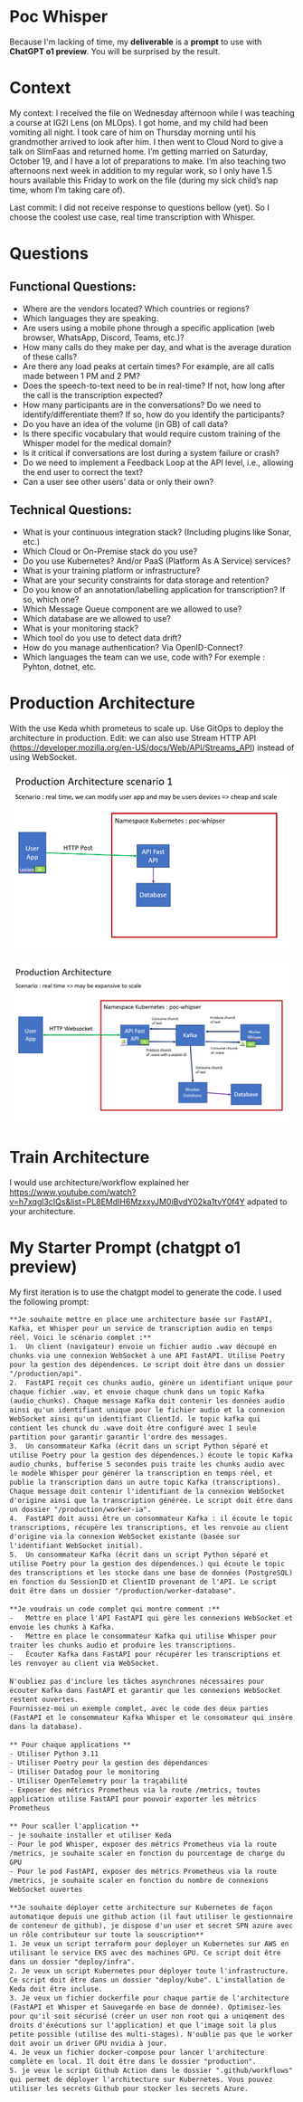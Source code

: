 # Poc Whisper

Because I'm lacking of time, my **deliverable** is a **prompt** to use with **ChatGPT o1 preview**. You will be surprised by the result.

# Context

My context: I received the file on Wednesday afternoon while I was teaching a course at IG2I Lens (on MLOps). I got home, and my child had been vomiting all night. I took care of him on Thursday morning until his grandmother arrived to look after him. I then went to Cloud Nord to give a talk on SlimFaas and returned home. I’m getting married on Saturday, October 19, and I have a lot of preparations to make. I’m also teaching two afternoons next week in addition to my regular work, so I only have 1.5 hours available this Friday to work on the file (during my sick child’s nap time, whom I’m taking care of).

Last commit: I did not receive response to questions bellow (yet). So I choose the coolest use case, real time transcription with Whisper.

# Questions 

## Functional Questions:
- Where are the vendors located? Which countries or regions?
- Which languages they are speaking.
- Are users using a mobile phone through a specific application (web browser, WhatsApp, Discord, Teams, etc.)?
- How many calls do they make per day, and what is the average duration of these calls?
- Are there any load peaks at certain times? For example, are all calls made between 1 PM and 2 PM?
- Does the speech-to-text need to be in real-time? If not, how long after the call is the transcription expected?
- How many participants are in the conversations? Do we need to identify/differentiate them? If so, how do you identify the participants?
- Do you have an idea of the volume (in GB) of call data?
- Is there specific vocabulary that would require custom training of the Whisper model for the medical domain?
- Is it critical if conversations are lost during a system failure or crash?
- Do we need to implement a Feedback Loop at the API level, i.e., allowing the end user to correct the text?
- Can a user see other users' data or only their own?


## Technical Questions:
- What is your continuous integration stack? (Including plugins like Sonar, etc.)
- Which Cloud or On-Premise stack do you use?
- Do you use Kubernetes? And/or PaaS (Platform As A Service) services?
- What is your training platform or infrastructure?
- What are your security constraints for data storage and retention?
- Do you know of an annotation/labelling application for transcription? If so, which one?
- Which Message Queue component are we allowed to use?
- Which database are we allowed to use?
- What is your monitoring stack?
- Which tool do you use to detect data drift?
- How do you manage authentication? Via OpenID-Connect?
- Which languages the team can we use, code with? For exemple : Pyhton, dotnet, etc. 

# Production Architecture

With the use Keda whith prometeus to scale up. Use GitOps to deploy the architecture in production.
Edit: we can also use Stream HTTP API (https://developer.mozilla.org/en-US/docs/Web/API/Streams_API) instead of using WebSocket.

![scenario1.png](documentation%2Fscenario1.png)


![scenario2.png](documentation%2Fscenario2.png)
# Train Architecture

I would use architecture/workflow explained her https://www.youtube.com/watch?v=h7xqgl3cIQs&list=PL8EMdIH6MzxxyJM0iBvdY02ka1tvY0f4Y adpated to your architecture.

# My Starter Prompt (chatgpt o1 preview)

My first iteration is to use the chatgpt model to generate the code. I used the following prompt:

```
**Je souhaite mettre en place une architecture basée sur FastAPI, Kafka, et Whisper pour un service de transcription audio en temps réel. Voici le scénario complet :**
1.	Un client (navigateur) envoie un fichier audio .wav découpé en chunks via une connexion WebSocket à une API FastAPI. Utilise Poetry pour la gestion des dépendences. Le script doit être dans un dossier "/production/api". 
2.	FastAPI reçoit ces chunks audio, génère un identifiant unique pour chaque fichier .wav, et envoie chaque chunk dans un topic Kafka (audio_chunks). Chaque message Kafka doit contenir les données audio ainsi qu'un identifiant unique pour le fichier audio et la connexion WebSocket ainsi qu'un identifiant ClientId. le topic kafka qui contient les chunck du .wave doit être configuré avec 1 seule partition pour garantir garantir l'ordre des messages.
3.	Un consommateur Kafka (écrit dans un script Python séparé et utilise Poetry pour la gestion des dépendences.) écoute le topic Kafka audio_chunks, bufferise 5 secondes puis traite les chunks audio avec le modèle Whisper pour générer la transcription en temps réel, et publie la transcription dans un autre topic Kafka (transcriptions). Chaque message doit contenir l'identifiant de la connexion WebSocket d'origine ainsi que la transcription générée. Le script doit être dans un dossier "/production/worker-ia". 
4.	FastAPI doit aussi être un consommateur Kafka : il écoute le topic transcriptions, récupère les transcriptions, et les renvoie au client d'origine via la connexion WebSocket existante (basée sur l'identifiant WebSocket initial).
5.  Un consommateur Kafka (écrit dans un script Python séparé et utilise Poetry pour la gestion des dépendences.) qui écoute le topic des transcriptions et les stocke dans une base de données (PostgreSQL) en fonction du SessionID et ClientID provenant de l'API. Le script doit être dans un dossier "/production/worker-database".

**Je voudrais un code complet qui montre comment :**
-	Mettre en place l'API FastAPI qui gère les connexions WebSocket et envoie les chunks à Kafka.
-	Mettre en place le consommateur Kafka qui utilise Whisper pour traiter les chunks audio et produire les transcriptions.
-	Écouter Kafka dans FastAPI pour récupérer les transcriptions et les renvoyer au client via WebSocket.

N'oubliez pas d'inclure les tâches asynchrones nécessaires pour écouter Kafka dans FastAPI et garantir que les connexions WebSocket restent ouvertes.
Fournissez-moi un exemple complet, avec le code des deux parties (FastAPI et le consommateur Kafka Whisper et le consomateur qui insère dans la database).

** Pour chaque applications **
- Utiliser Python 3.11
- Utiliser Poetry pour la gestion des dépendances
- Utiliser Datadog pour le monitoring
- Utiliser OpenTelemetry pour la traçabilité
- Exposer des métrics Prometheus via la route /metrics, toutes application utilise FastAPI pour pouvoir exporter les métrics Prometheus

** Pour scaller l'application **
- je souhaite installer et utiliser Keda
- Pour le pod Whisper, exposer des métrics Prometheus via la route /metrics, je souhaite scaler en fonction du pourcentage de charge du GPU
- Pour le pod FastAPI, exposer des métrics Prometheus via la route /metrics, je souhaite scaler en fonction du nombre de connexions WebSocket ouvertes

**Je souhaite déployer cette architecture sur Kubernetes de façon automatique depuis une github action (il faut utiliser le gestionnaire de conteneur de github), je dispose d'un user et secret SPN azure avec un rôle contributeur sur toute la souscription**
1. Je veux un script terraform pour deployer un Kubernetes sur AWS en utilisant le service EKS avec des machines GPU. Ce script doit être dans un dossier "deploy/infra".
2. Je veux un script Kubernetes pour déployer toute l'infrastructure. Ce script doit être dans un dossier "deploy/kube". L'installation de Keda doit être incluse. 
3. Je veux un fichier dockerfile pour chaque partie de l'architecture (FastAPI et Whisper et Sauvegarde en base de donnée). Optimisez-les pour qu'il soit sécurisé (créer un user non root qui a uniqement des droits d'éxécutions sur l'application) et que l'image soit la plus petite possible (utilise des multi-stages). N'oublie pas que le worker doit avoir un driver GPU nvidia à jour. 
4. Je veux un fichier docker-compose pour lancer l'architecture complète en local. Il doit être dans le dossier "production".
5. je veux le script Github Action dans le dossier ".github/workflows" qui permet de déployer l'architecture sur Kubernetes. Vous pouvez utiliser les secrets Github pour stocker les secrets Azure.
````
